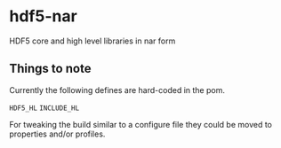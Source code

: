 # hdf5-nar
HDF5 core and high level libraries in nar form

## Things to note
Currently the following defines are hard-coded in the pom. 

`HDF5_HL`
`INCLUDE_HL`

For tweaking the build similar to a configure file they could be moved to properties and/or profiles.